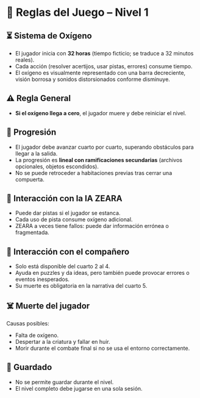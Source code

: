 # 📜 Reglas del Juego – Nivel 1

## ⏳ Sistema de Oxígeno

- El jugador inicia con **32 horas** (tiempo ficticio; se traduce a 32 minutos reales).
- Cada acción (resolver acertijos, usar pistas, errores) consume tiempo.
- El oxígeno es visualmente representado con una barra decreciente, visión borrosa y sonidos distorsionados conforme disminuye.

## ⚠️ Regla General

- **Si el oxígeno llega a cero**, el jugador muere y debe reiniciar el nivel.

## 🎯 Progresión

- El jugador debe avanzar cuarto por cuarto, superando obstáculos para llegar a la salida.
- La progresión es **lineal con ramificaciones secundarias** (archivos opcionales, objetos escondidos).
- No se puede retroceder a habitaciones previas tras cerrar una compuerta.

## 🤖 Interacción con la IA ZEARA

- Puede dar pistas si el jugador se estanca.
- Cada uso de pista consume oxígeno adicional.
- ZEARA a veces tiene fallos: puede dar información errónea o fragmentada.

## 🤝 Interacción con el compañero

- Solo está disponible del cuarto 2 al 4.
- Ayuda en puzzles y da ideas, pero también puede provocar errores o eventos inesperados.
- Su muerte es obligatoria en la narrativa del cuarto 5.

## ☠️ Muerte del jugador

Causas posibles:
- Falta de oxígeno.
- Despertar a la criatura y fallar en huir.
- Morir durante el combate final si no se usa el entorno correctamente.

## 💾 Guardado

- No se permite guardar durante el nivel.
- El nivel completo debe jugarse en una sola sesión.
